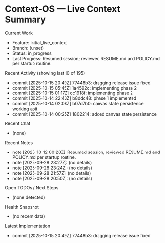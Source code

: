 # Context-OS — Live Context Summary

Current Work
- Feature: initial_live_context
- Branch: (unset)
- Status: in_progress
- Last Progress: Resumed session; reviewed RESUME.md and POLICY.md per startup routine.

Recent Activity (showing last 10 of 195)
- commit [2025-10-15 20:49Z] 77448b3: dragging release issue fixed
- commit [2025-10-15 05:45Z] 1a4592c: implementing phase 2
- commit [2025-10-15 01:17Z] cc1918f: implementing phase 2
- commit [2025-10-14 22:43Z] b8ddc48: phase 1 implemented
- commit [2025-10-14 02:08Z] b07d7b0: canvas state persistence working abit
- commit [2025-10-14 00:25Z] 1802214: added canvas state persistence

Recent Chat
- (none)

Recent Notes
- note [2025-10-12 00:20Z]: Resumed session; reviewed RESUME.md and POLICY.md per startup routine.
- note [2025-09-28 23:27Z]: (no details)
- note [2025-09-28 23:24Z]: (no details)
- note [2025-09-28 21:57Z]: (no details)
- note [2025-09-28 20:50Z]: (no details)

Open TODOs / Next Steps
- (none detected)

Health Snapshot
- (no recent data)

Latest Implementation
- commit [2025-10-15 20:49Z] 77448b3: dragging release issue fixed
